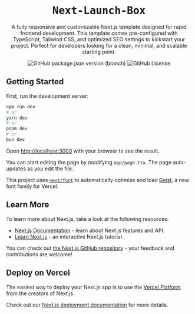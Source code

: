<h1 align="center">
    <samp>Next-Launch-Box</samp>
</h1>

<p align="center">
    A fully responsive and customizable Next.js template designed for rapid frontend development. 
    This template comes pre-configured with TypeScript, Tailwind CSS, and optimized SEO settings 
    to kickstart your project. Perfect for developers looking for a clean, minimal, and scalable starting point.
</p>

<div align="center">
    <img alt="GitHub package.json version (branch)" src="https://img.shields.io/github/package-json/v/Warnigo/next-launch-box/main?style=flat&label=version&labelColor=%23ffffff&color=%23454545">
    <img alt="GitHub License" src="https://img.shields.io/github/license/Warnigo/next-launch-box?style=flat&label=license&labelColor=%23ffffff&color=%23454545">
</div>

## Getting Started

First, run the development server:

```bash
npm run dev
# or
yarn dev
# or
pnpm dev
# or
bun dev
```

Open [http://localhost:3000](http://localhost:3000) with your browser to see the result.

You can start editing the page by modifying `app/page.tsx`. The page auto-updates as you edit the file.

This project uses [`next/font`](https://nextjs.org/docs/app/building-your-application/optimizing/fonts) to automatically optimize and load [Geist](https://vercel.com/font), a new font family for Vercel.

## Learn More

To learn more about Next.js, take a look at the following resources:

- [Next.js Documentation](https://nextjs.org/docs) - learn about Next.js features and API.
- [Learn Next.js](https://nextjs.org/learn) - an interactive Next.js tutorial.

You can check out [the Next.js GitHub repository](https://github.com/vercel/next.js) - your feedback and contributions are welcome!

## Deploy on Vercel

The easiest way to deploy your Next.js app is to use the [Vercel Platform](https://vercel.com/new?utm_medium=default-template&filter=next.js&utm_source=create-next-app&utm_campaign=create-next-app-readme) from the creators of Next.js.

Check out our [Next.js deployment documentation](https://nextjs.org/docs/app/building-your-application/deploying) for more details.

